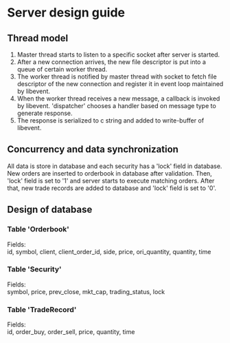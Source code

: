 # Server design guide 
## Thread model
1. Master thread starts to listen to a specific socket after server is started.
2. After a new connection arrives, the new file descriptor is put into a queue of certain worker thread.
3. The worker thread is notified by master thread with socket to fetch file descriptor of the new connection and register it in event loop maintained by libevent.
4. When the worker thread receives a new message, a callback is invoked by libevent. 'dispatcher' chooses a handler based on message type to generate response.
5. The response is serialized to c string and added to write-buffer of libevent.

## Concurrency and data synchronization
All data is store in database and each security has a 'lock' field in database. New orders are inserted to orderbook in database after validation. Then, 'lock' field is set to '1' and server starts to execute matching orders. After that, new trade records are added to database and 'lock' field is set to '0'.

## Design of database
### Table 'Orderbook'
Fields:  
id, symbol, client, client_order_id, side, price, ori_quantity, quantity, time

### Table 'Security'  
Fields:  
symbol, price, prev_close, mkt_cap, trading_status, lock  

### Table 'TradeRecord'
Fields:  
id, order_buy, order_sell, price, quantity, time


